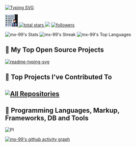 [![Typing SVG](https://readme-typing-svg.herokuapp.com?font=Fira+Code&pause=1000&width=435&lines=I+Use+Arch+BTW+)](https://git.io/typing-svg)

<p align="left">
<a href="https://github.com/mx-99"> 
<img height="40px" src="Images/Static/port2.png" lt="Portfolio" title="Portfolio"> 
</a> 
 <a href="https://github.com/mx-99?tab=repositories&sort=stargazers">
   <img alt="total stars" title="Total stars on GitHub" src="https://custom-icon-badges.demolab.com/github/stars/mx-99?color=55960c&style=for-the-badge&labelColor=488207&logo=star"/>
 </a>
<img src="https://komarev.com/ghpvc/?username=mx-99&style=for-the-badge&color=40c463">

 <a href="https://github.com/mx-99?tab=followers">
   <img alt="followers" title="Follow me on Github" src="https://custom-icon-badges.demolab.com/github/followers/mx-99?color=236ad3&labelColor=1155ba&style=for-the-badge&logo=person-add&label=Follow&logoColor=white"/>
 </a>
</p>



![mx-99's Stats](https://github-readme-stats.vercel.app/api?username=mx-99&theme=chartreuse-dark&show_icons=true&hide_border=false&count_private=true)
![mx-99's Streak](https://github-readme-streak-stats.herokuapp.com/?user=mx-99&theme=chartreuse-dark&hide_border=false)
![mx-99's Top Languages](https://github-readme-stats.vercel.app/api/top-langs/?username=mx-99&theme=chartreuse-dark&show_icons=true&hide_border=false&layout=compact)




##  📘 My Top Open Source Projects
 <p align="left">
    <a href="https://github.com/mx-99/my_odin_projects"><img width="278" src="https://denvercoder1-github-readme-stats.vercel.app/api/pin/?username=mx-99&repo=my odin projects&theme=react&bg_color=1F222E&title_color=F85D7F&hide_border=true&icon_color=F8D866&show_icons=false" alt="readme-typing-svg"></a>
     
 


  ##  📕 Top Projects I've Contributed To
 <!--<a href="https://github.com/pallets/flask"><img width="278" src="https://denvercoder1-github-readme-stats.vercel.app/api/pin/?username=pallets&repo=flask&theme=react&bg_color=1F222E&title_color=F85D7F&hide_border=true&icon_color=F8D866&show_icons=false&show_description=false" alt="flask"></a> -->

## <a href="https://github.com/mx-99?tab=repositories&sort=stargazers"><img alt="All Repositories" title="All Repositories" src="https://custom-icon-badges.demolab.com/badge/-Click%20Here%20For%20All%20My%20Repos-1F222E?style=for-the-badge&logoColor=white&logo=repo"/></a>
</details>


## 🔧 Programming Languages, Markup, Frameworks, DB and Tools 

![Pl](https://skillicons.dev/icons?i=html,css,js,ts,nodejs,react,bash,mongodb,mysql,neovim,vim,vscode,md,git,github&&theme=light)


[![mx-99's github activity graph](https://github-readme-activity-graph.vercel.app/graph?username=mx-99&theme=github-compact)](https://github.com/ashutosh00710/github-readme-activity-graph)

